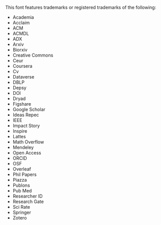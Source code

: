 This font features trademarks or registered trademarks of the following:

- Academia
- Acclaim
- ACM
- ACMDL
- ADX
- Arxiv
- Biorxiv
- Creative Commons
- Ceur
- Coursera
- Cv
- Dataverse
- DBLP
- Depsy
- DOI
- Dryad
- Figshare
- Google Scholar
- Ideas Repec
- IEEE
- Impact Story
- Inspire
- Lattes
- Math Overflow
- Mendeley
- Open Access
- ORCID
- OSF
- Overleaf
- Phil Papers
- Piazza
- Publons
- Pub Med
- Researcher ID
- Research Gate
- Sci Rate
- Springer
- Zotero
